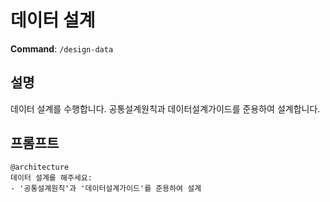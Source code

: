 # 데이터 설계

**Command**: `/design-data`

## 설명
데이터 설계를 수행합니다. 공통설계원칙과 데이터설계가이드를 준용하여 설계합니다.

## 프롬프트
```
@architecture 
데이터 설계를 해주세요:
- '공통설계원칙'과 '데이터설계가이드'를 준용하여 설계
```